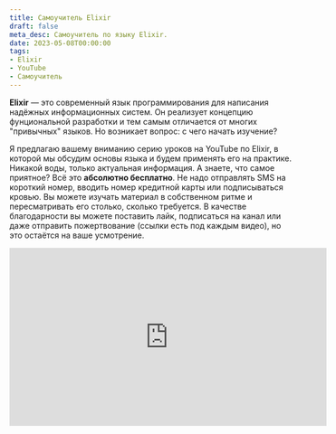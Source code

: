 ```yaml
---
title: Самоучитель Elixir
draft: false
meta_desc: Самоучитель по языку Elixir.
date: 2023-05-08T00:00:00
tags:
- Elixir
- YouTube
- Самоучитель
---
```


<p><strong>Elixir</strong> — это современный язык программирования для написания надёжных информационных систем. Он реализует концепцию фунциональной разработки и тем самым отличается от многих "привычных" языков. Но возникает вопрос: с чего начать изучение?</p>

<p>Я предлагаю вашему вниманию серию уроков на YouTube по Elixir, в которой мы обсудим основы языка и будем применять его на практике. Никакой воды, только актуальная информация. А знаете, что самое приятное? Всё это <strong>абсолютно бесплатно</strong>. Не надо отправлять SMS на короткий номер, вводить номер кредитной карты или подписываться кровью. Вы можете изучать материал в собственном ритме и пересматривать его столько, сколько требуется. В качестве благодарности вы можете поставить лайк, подписаться на канал или даже отправить пожертвование (ссылки есть под каждым видео), но это остаётся на ваше усмотрение.</p>

<iframe width="560" height="315" src="https://www.youtube.com/embed/lZtdNCkevVw" title="YouTube video player" frameborder="0" allow="accelerometer; autoplay; clipboard-write; encrypted-media; gyroscope; picture-in-picture" allowfullscreen></iframe>